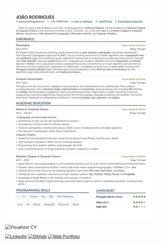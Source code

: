 ![Visualizar CV](Joao_Rodrigues_CV.jpg)

![Visualizar CV](https://img.shields.io/badge/Visualizar%20CV-PDF-orange?style=for-the-badge&logo=adobe-acrobat-reader)

[![LinkedIn](https://img.shields.io/badge/LinkedIn-joao%E2%80%93cp%E2%80%93rodrigues-blue?style=for-the-badge&logo=linkedin)](https://linkedin.com/in/joao-cp-rodrigues)
[![GitHub](https://img.shields.io/badge/GitHub-JoaoCPereira-green?style=for-the-badge&logo=github)](https://github.com/JoaoCPereira)
[![Web Portfolio](https://img.shields.io/badge/Web%20Portfolio-joaorodrigues.pages.dev-red?style=for-the-badge&logo=web)](https://seu-web-portfolio.com)
